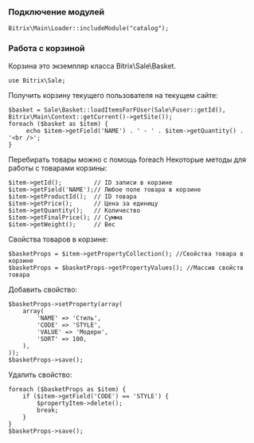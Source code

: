 <h3>Подключение модулей</h3>

    Bitrix\Main\Loader::includeModule("catalog");

<h3>Работа с корзиной</h3>

Корзина это экземпляр класса Bitrix\Sale\Basket.

    use Bitrix\Sale;
    
Получить корзину текущего пользователя на текущем сайте:

    $basket = Sale\Basket::loadItemsForFUser(Sale\Fuser::getId(), Bitrix\Main\Context::getCurrent()->getSite());
    foreach ($basket as $item) {
         echo $item->getField('NAME') . ' - ' . $item->getQuantity() . '<br />';
    }
    
Перебирать товары можно с помощь foreach
Некоторые методы для работы с товарами корзины:


    $item->getId();         // ID записи в корзине
    $item->getField('NAME');// Любое поле товара в корзине
    $item->getProductId();  // ID товара
    $item->getPrice();      // Цена за единицу
    $item->getQuantity();   // Количество
    $item->getFinalPrice(); // Сумма
    $item->getWeight();     // Вес
    
Свойства товаров в корзине:
    
    $basketProps = $item->getPropertyCollection(); //Свойства товара в корзине
    $basketProps = $basketProps->getPropertyValues(); //Массив свойств товара
    
Добавить свойство:

    $basketProps->setProperty(array(
        array(
            'NAME' => 'Стиль',
            'CODE' => 'STYLE',
            'VALUE' => 'Модерн',
            'SORT' => 100,
        ),
    ));
    $basketProps->save();
    
Удалить свойство:

    foreach ($basketProps as $item) {
        if ($item->getField('CODE') == 'STYLE') {
            $propertyItem->delete();
            break;
        }
    }
    $basketProps->save();
